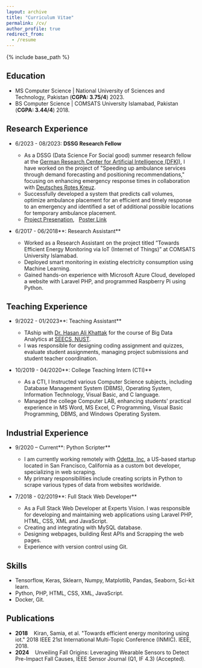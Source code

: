 ```yaml
---
layout: archive
title: "Curriculum Vitae"
permalink: /cv/
author_profile: true
redirect_from:
  - /resume
---
```


{% include base_path %}

## Education

* MS Computer Science \| National University of Sciences and Technology, Pakistan (**CGPA: 3.75/4**) 2023.
* BS Computer Science \| COMSATS University Islamabad, Pakistan (**CGPA: 3.44/4**) 2018.


## Research Experience

* 6/2023 - 08/2023: **DSSG Research Fellow**
    * As a DSSG (Data Science For Social good) summer research fellow at the [German Research Center for Artificial Intelligence (DFKI)](https://www.dfki.de/en/web/research/research-departments/data-science-and-its-applications), I have worked on the project of "Speeding up ambulance services through demand forecasting and positioning recommendations," focusing on enhancing emergency response times in collaboration with [Deutsches Rotes Kreuz](https://www.drk.de/).
    * Successfully developed a system that predicts call volumes, optimize ambulance placement for an efficient and timely response to an emergency and identified a set of additional possible locations for temporary ambulance placement.
    * [Project Presenation](https://www.youtube.com/watch?v=NOWofvaEsmk),&nbsp;&nbsp; [Poster Link](https://samiakiran.github.io/files/DRK_poster_2023.pdf)

* 6/2017 - 06/2018**: Research Assistant**
   * Worked as a Research Assistant on the project titled ”Towards Efficient Energy
      Monitoring via IoT (Internet of Things)” at COMSATS University Islamabad.
   * Deployed smart monitoring in existing electricity consumption using Machine Learning.
  *  Gained hands-on experience with Microsoft Azure Cloud, developed a website with Laravel PHP, and programmed Raspberry Pi using Python.

## Teaching Experience
* 9/2022 - 01/2023**: Teaching Assistant**
  * TAship with [Dr. Hasan Ali Khattak](https://github.com/hasanalikhattak) for the course of Big Data Analytics at [SEECS, NUST](https://seecs.nust.edu.pk/). 
  * I was responsible for designing coding assignment and quizzes, evaluate student assignments, managing project submissions and student teacher coordination.

* 10/2019 - 04/2020**: College Teaching Intern (CTI)**
  * As a CTI, I Instructed various Computer Science subjects, including Database Management System (DBMS), Operating System, Information Technology, Visual Basic, and C language.
  * Managed the college Computer LAB, enhancing students' practical experience in MS
  Word, MS Excel, C Programming, Visual Basic Programming, DBMS, and Windows
  Operating System.


## Industrial Experience

* 9/2020 – Current**: Python Scripter**
    * I am currently working remotely with [Odetta, Inc](https://odetta.ai/), a US-based startup located in San Francisco, California as a custom bot developer, specializing in web scraping. 
    * My primary responsibilities include creating scripts in Python to scrape various types of data from websites worldwide.
   

* 7/2018 - 02/2019**: Full Stack Web Developer**
  * As a Full Stack Web Developer at Experts Vision. I was responsible for developing and maintaining web applications using Laravel PHP, HTML, CSS, XML and JavaScript. 
  * Creating and integrating with MySQL database. 
  * Designing webpages, building Rest APIs and Scrapping the web pages.
  * Experience with version control using Git.


  
## Skills

* Tensorflow, Keras, Sklearn, Numpy, Matplotlib, Pandas, Seaborn, Sci-kit learn.
* Python, PHP, HTML, CSS, XML, JavaScript.
* Docker, Git.

## Publications
* **2018** &nbsp;&nbsp;     Kiran, Samia, et al. "Towards efficient energy monitoring using iot." 2018 IEEE 21st International Multi-Topic Conference (INMIC). IEEE, 2018.
* **2024** &nbsp;&nbsp;     Unveiling Fall Origins: Leveraging Wearable Sensors to Detect Pre-Impact Fall Causes, IEEE Sensor Journal (Q1, IF 4.3) (Accepted).

 
